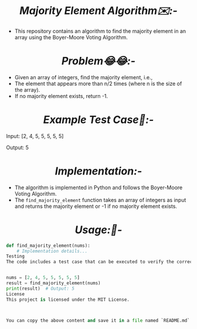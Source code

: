 <h1 align="center" font-family="sans serif"><i> Majority Element Algorithm✉️:- </i></h1>

- This repository contains an algorithm to find the majority element in an array using the Boyer-Moore Voting Algorithm.

<h1 align="center" font-family="sans serif"><i>  Problem😂😂:- </i></h1>

- Given an array of integers, find the majority element, i.e.,
- The element that appears more than n/2 times (where n is the size of the array). 
- If no majority element exists, return -1.

<h1 align="center" font-family="sans serif"><i>  Example Test Case🔏:- </i></h1>

Input: [2, 4, 5, 5, 5, 5, 5]

Output: 5

<h1 align="center" font-family="sans serif"><i>Implementation:- </i></h1>

- The algorithm is implemented in Python and follows the Boyer-Moore Voting Algorithm.
- The `find_majority_element` function takes an array of integers as input and returns the majority element or -1 if no majority element exists.

<h1 align="center" font-family="sans serif"><i>Usage:📝- </i></h1>

```python
def find_majority_element(nums):
    # Implementation details...
Testing
The code includes a test case that can be executed to verify the correctness of the implementation.


nums = [2, 4, 5, 5, 5, 5, 5]
result = find_majority_element(nums)
print(result)  # Output: 5
License
This project is licensed under the MIT License.



You can copy the above content and save it in a file named `README.md`. Then, fol
